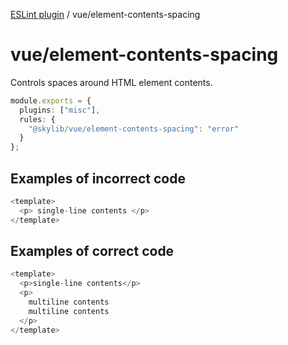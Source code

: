 [ESLint plugin](https://ilyub.github.io/eslint-plugin/) / vue/element-contents-spacing

# vue/element-contents-spacing

Controls spaces around HTML element contents.

```ts
module.exports = {
  plugins: ["misc"],
  rules: {
    "@skylib/vue/element-contents-spacing": "error"
  }
};
```

## Examples of incorrect code

```ts
<template>
  <p> single-line contents </p>
</template>
```

## Examples of correct code

```ts
<template>
  <p>single-line contents</p>
  <p>
    multiline contents
    multiline contents
  </p>
</template>
```